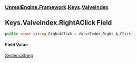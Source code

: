### [UnrealEngine.Framework](UnrealEngine_Framework.md 'UnrealEngine.Framework').[Keys](Keys.md 'UnrealEngine.Framework.Keys').[ValveIndex](Keys_ValveIndex.md 'UnrealEngine.Framework.Keys.ValveIndex')
## Keys.ValveIndex.RightAClick Field
```csharp
public const string RightAClick = ValveIndex_Right_A_Click;
```
#### Field Value
[System.String](https://docs.microsoft.com/en-us/dotnet/api/System.String 'System.String')
